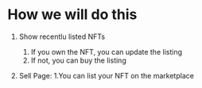 # How we will do this

1. Show recentlu listed NFTs

   1. If you own the NFT, you can update the listing
   2. If not, you can buy the listing

2. Sell Page:
   1.You can list your NFT on the marketplace
